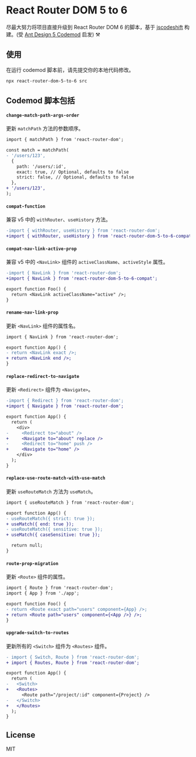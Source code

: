 # React Router DOM 5 to 6

尽最大努力将项目直接升级到 React Router DOM 6 的脚本，基于 [jscodeshift](https://github.com/facebook/jscodeshift) 构建。(受 [Ant Design 5 Codemod](https://github.com/ant-design/codemod-v5) 启发) ⚒️

## 使用

在运行 codemod 脚本前，请先提交你的本地代码修改。

```bash
npx react-router-dom-5-to-6 src
```

## Codemod 脚本包括

#### `change-match-path-args-order`

更新 `matchPath` 方法的参数顺序。

```diff
import { matchPath } from 'react-router-dom';

const match = matchPath(
- '/users/123',
  {
    path: '/users/:id',
    exact: true, // Optional, defaults to false
    strict: false, // Optional, defaults to false
  },
+ '/users/123',
);
```

#### `compat-function`

兼容 v5 中的 `withRouter`、`useHistory` 方法。

```diff
-import { withRouter, useHistory } from 'react-router-dom';
+import { withRouter, useHistory } from 'react-router-dom-5-to-6-compat';
```

#### `compat-nav-link-active-prop`

兼容 v5 中的 `<NavLink>` 组件的 `activeClassName`、`activeStyle` 属性。

```diff
-import { NavLink } from 'react-router-dom';
+import { NavLink } from 'react-router-dom-5-to-6-compat';

export function Foo() {
  return <NavLink activeClassName="active" />;
}
```

#### `rename-nav-link-prop`

更新 `<NavLink>` 组件的属性名。

```diff
import { NavLink } from 'react-router-dom';

export function App() {
- return <NavLink exact />;
+ return <NavLink end />;
}
```

#### `replace-redirect-to-navigate`

更新 `<Redirect>` 组件为 `<Navigate>`。

```diff
-import { Redirect } from 'react-router-dom';
+import { Navigate } from 'react-router-dom';

export function App() {
  return (
    <div>
-     <Redirect to="about" />
+     <Navigate to="about" replace />
-     <Redirect to="home" push />
+     <Navigate to="home" />
    </div>
  );
}
```

#### `replace-use-route-match-with-use-match`

更新 `useRouteMatch` 方法为 `useMatch`。

```diff
import { useRouteMatch } from 'react-router-dom';

export function App() {
- useRouteMatch({ strict: true });
+ useMatch({ end: true });
- useRouteMatch({ sensitive: true });
+ useMatch({ caseSensitive: true });

  return null;
}
```

#### `route-prop-migration`

更新 `<Route>` 组件的属性。

```diff
import { Route } from 'react-router-dom';
import { App } from './app';

export function Foo() {
- return <Route exact path="users" component={App} />;
+ return <Route path="users" component={<App />} />;
}
```

#### `upgrade-switch-to-routes`

更新所有的 `<Switch>` 组件为 `<Routes>` 组件。

```diff
- import { Switch, Route } from 'react-router-dom';
+ import { Routes, Route } from 'react-router-dom';

export function App() {
  return (
-   <Switch>
+   <Routes>
      <Route path="/project/:id" component={Project} />
-   </Switch>
+   </Routes>
  );
}
```

## License

MIT
